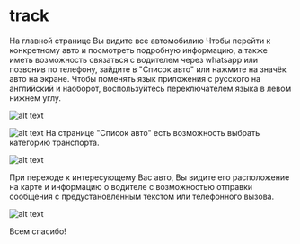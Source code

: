 # track

На главной странице Вы видите все автомобилию
Чтобы перейти к конкретному авто и посмотреть подробную информацию, а также иметь возможность связаться с водителем через whatsapp или позвонив по телефону, зайдите в "Список авто" или нажмите на значёк авто на экране.
Чтобы поменять язык приложения с русского на английский и наоборот, воспользуйтесь переключателем языка в левом нижнем углу.

![alt text](https://github.com/antikonst/track/blob/master/photo_2023-06-18_15-39-32.jpg?raw=true)

![alt text](https://github.com/antikonst/track/blob/master/photo_2023-06-18_15-39-28.jpg?raw=true)
На странице "Список авто" есть возможность выбрать категорию транспорта.

![alt text](https://github.com/antikonst/track/blob/master/photo_2023-06-18_15-39-19.jpg?raw=true)

При переходе к интересующему Вас авто, Вы видите его расположение на карте и информацию о водителе с возможностью отправки сообщения с предустановленным текстом или телефонного вызова.

![alt text](https://github.com/antikonst/track/blob/master/photo_2023-06-18_15-38-49.jpg?raw=true)

Всем спасибо!
